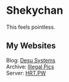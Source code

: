 # Shekychan
This feels pointless.
## My Websites
Blog: [Desu Systems](https://desu.systems)  
Archive: [Illegal Pics](https://illegal.pics)  
Server: [HRT.PW](https://hrt.pw)  
